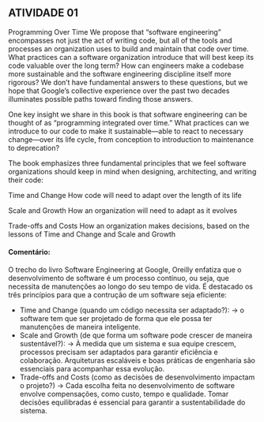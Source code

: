 ## ATIVIDADE 01

Programming Over Time
We propose that “software engineering” encompasses not just the act of writing code, but all of the tools and processes an organization uses to build and maintain that code over time. What practices can a software organization introduce that will best keep its code valuable over the long term? How can engineers make a codebase more sustainable and the software engineering discipline itself more rigorous? We don’t have fundamental answers to these questions, but we hope that Google’s collective experience over the past two decades illuminates possible paths toward finding those answers.
 
One key insight we share in this book is that software engineering can be thought of as “programming integrated over time.” What practices can we introduce to our code to make it sustainable—able to react to necessary change—over its life cycle, from conception to introduction to maintenance to deprecation?
 
The book emphasizes three fundamental principles that we feel software organizations should keep in mind when designing, architecting, and writing their code:
 
Time and Change
How code will need to adapt over the length of its life
 
Scale and Growth
How an organization will need to adapt as it evolves
 
Trade-offs and Costs
How an organization makes decisions, based on the lessons of Time and Change and Scale and Growth

#### Comentário:

O trecho do livro Software Engineering at Google, Oreilly enfatiza que o desenvolvimento de software é um processo contínuo, ou seja, que necessita de manutenções ao longo do seu tempo de vida. É destacado os três princípios para que a contrução de um software seja eficiente:

- Time and Change (quando um código necessita ser adaptado?): -> o software tem que ser projetado de forma que ele possa ter manutenções de maneira inteligente.
- Scale and Growth (de que forma um software pode crescer de maneira sustentável?): -> À medida que um sistema e sua equipe crescem, processos precisam ser adaptados para garantir eficiência e colaboração. Arquiteturas escaláveis e boas práticas de engenharia são essenciais para acompanhar essa evolução. 
- Trade-offs and Costs (como as decisões de desenvolvimento impactam o projeto?) -> Cada escolha feita no desenvolvimento de software envolve compensações, como custo, tempo e qualidade. Tomar decisões equilibradas é essencial para garantir a sustentabilidade do sistema.

